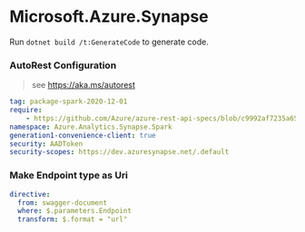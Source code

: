 # Microsoft.Azure.Synapse

Run `dotnet build /t:GenerateCode` to generate code.

### AutoRest Configuration
> see https://aka.ms/autorest

``` yaml
tag: package-spark-2020-12-01
require:
    - https://github.com/Azure/azure-rest-api-specs/blob/c9992af7235a6550087d4fed8f081ed35019f605/specification/synapse/data-plane/readme.md
namespace: Azure.Analytics.Synapse.Spark
generation1-convenience-client: true
security: AADToken
security-scopes: https://dev.azuresynapse.net/.default
```

### Make Endpoint type as Uri

``` yaml
directive:
  from: swagger-document
  where: $.parameters.Endpoint
  transform: $.format = "url"
```
